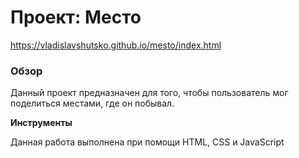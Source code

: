 # Проект: Место
https://vladislavshutsko.github.io/mesto/index.html
### Обзор

Данный проект предназначен для того, чтобы пользователь мог поделиться местами, где он побывал.

**Инструменты**

Данная работа выполнена при помощи HTML, CSS и JavaScript

